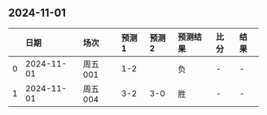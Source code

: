 

## 2024-11-01

|    | 日期       | 场次    | 预测1   | 预测2   | 预测结果   | 比分   | 结果   |
|---:|:-----------|:--------|:--------|:--------|:-----------|:-------|:-------|
|  0 | 2024-11-01 | 周五001 | 1-2     |         | 负         | -      | -      |
|  1 | 2024-11-01 | 周五004 | 3-2     | 3-0     | 胜         | -      | -      |

